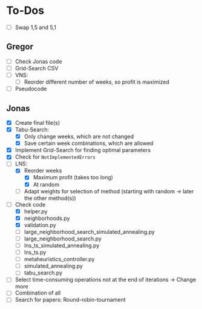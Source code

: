# To-Dos

- [ ] Swap 1,5 and 5,1

## Gregor
- [ ] Check Jonas code
- [ ] Grid-Search CSV
- [ ] VNS:
  - [ ] Reorder different number of weeks, so profit is maximized
- [ ] Pseudocode

## Jonas 
- [x] Create final file(s)
- [x] Tabu-Search:
  - [x] Only change weeks, which are not changed
  - [x] Save certain week combinations, which are allowed
- [x] Implement Grid-Search for finding optimal parameters
- [x] Check for `NotImplementedErrors`
- [ ] LNS:
  - [x] Reorder weeks
    - [x] Maximum profit (takes too long)
    - [x] At random
  - [ ] Adapt weights for selection of method (starting with random -> later the other method(s))
- [ ] Check code
  - [x] helper.py
  - [x] neighborhoods.py
  - [x] validation.py
  - [ ] large_neighborhood_search_simulated_annealing.py
  - [ ] large_neighborhood_search.py
  - [ ] lns_ts_simulated_annealing.py
  - [ ] lns_ts.py
  - [ ] metaheuristics_controller.py
  - [ ] simulated_annealing.py
  - [ ] tabu_search.py
- [ ] Select time-consuming operations not at the end of iterations -> Change more
- [ ] Combination of all
- [ ] Search for papers: Round-robin-tournament